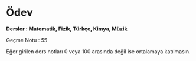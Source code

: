 ﻿# Ödev 

**Dersler : Matematik, Fizik, Türkçe, Kimya, Müzik**

Geçme Notu : 55

Eğer girilen ders notları 0 veya 100 arasında değil ise ortalamaya katılmasın.